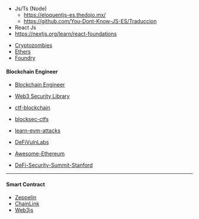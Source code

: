- Js/Ts (Node)
  - https://eloquentjs-es.thedojo.mx/
  - https://github.com/You-Dont-Know-JS-ES/Traduccion
- React Js 
- https://nextjs.org/learn/react-foundations

* [Cryptozombies](https://cryptozombies.io/)
* [Ethers](https://docs.ethers.org/v5/)
* [Foundry](https://book.getfoundry.sh/)

#### Blockchain Engineer
* [Blockchain Engineer](https://github.com/FernandoFH/Journey-to-become-a-Blockchain-Engineer)
* [Web3 Security Library](https://github.com/FernandoFH/Web3-Security-Library)

* [ctf-blockchain](https://github.com/FernandoFH/ctf-blockchain)
* [blocksec-ctfs](https://github.com/FernandoFH/blocksec-ctfs)
* [learn-evm-attacks](https://github.com/FernandoFH/learn-evm-attacks)    
* [DeFiVulnLabs](https://github.com/FernandoFH/DeFiVulnLabs)
* [Awesome-Ethereum](https://github.com/FernandoFH/Awesome-Ethereum)
* [DeFi-Security-Summit-Stanford](https://github.com/FernandoFH/DeFi-Security-Summit-Stanford)
--- 
#### Smart Contract
* [Zeppelin](https://ethernaut.openzeppelin.com/)
* [ChainLink](https://chain.link/developer-resources)
* [Web3js](https://web3js.readthedocs.io/en/v1.3.4/)
